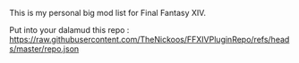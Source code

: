 This is my personal big mod list for Final Fantasy XIV.

Put into your dalamud this repo :
https://raw.githubusercontent.com/TheNickoos/FFXIVPluginRepo/refs/heads/master/repo.json
